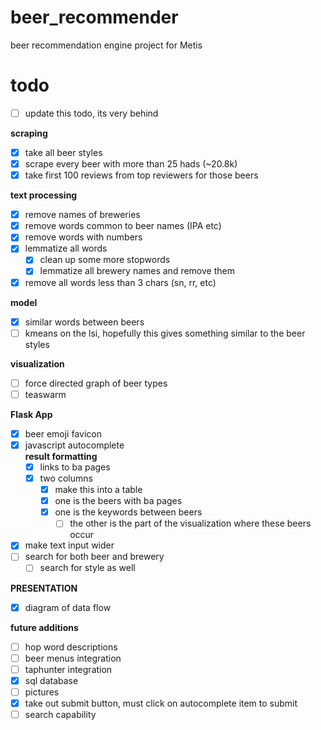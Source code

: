 # beer_recommender
beer recommendation engine project for Metis

# todo  
- [ ] update this todo, its very behind

**scraping**
- [x] take all beer styles  
- [x] scrape every beer with more than 25 hads (~20.8k)
- [x] take first 100 reviews from top reviewers for those beers  
  
**text processing**
- [x] remove names of breweries  
- [x] remove words common to beer names (IPA etc)  
- [x] remove words with numbers  
- [x] lemmatize all words  
	- [x] clean up some more stopwords
	- [x] lemmatize all brewery names and remove them
- [x] remove all words less than 3 chars (sn, rr, etc)  
  
**model**
- [x] similar words between beers  
- [ ] kmeans on the lsi, hopefully this gives something similar to the beer styles  
  
**visualization**
- [ ] force directed graph of beer types  
- [ ] teaswarm  
  
**Flask App**
- [x] beer emoji favicon  
- [x] javascript autocomplete  
	**result formatting**
	- [x] links to ba pages  
	- [x] two columns  
		- [x]  make this into a table  
		- [x] one is the beers with ba pages  
		- [x] one is the keywords between beers  
			- [ ] the other is the part of the visualization where these beers occur 
- [x] make text input wider  
- [ ] search for both beer and brewery 
	- [ ] search for style as well 

**PRESENTATION**
- [x] diagram of data flow

**future additions**
- [ ] hop word descriptions  
- [ ] beer menus integration  
- [ ] taphunter integration  
- [x] sql database
- [ ] pictures
- [x] take out submit button, must click on autocomplete item to submit 
- [ ] search capability
